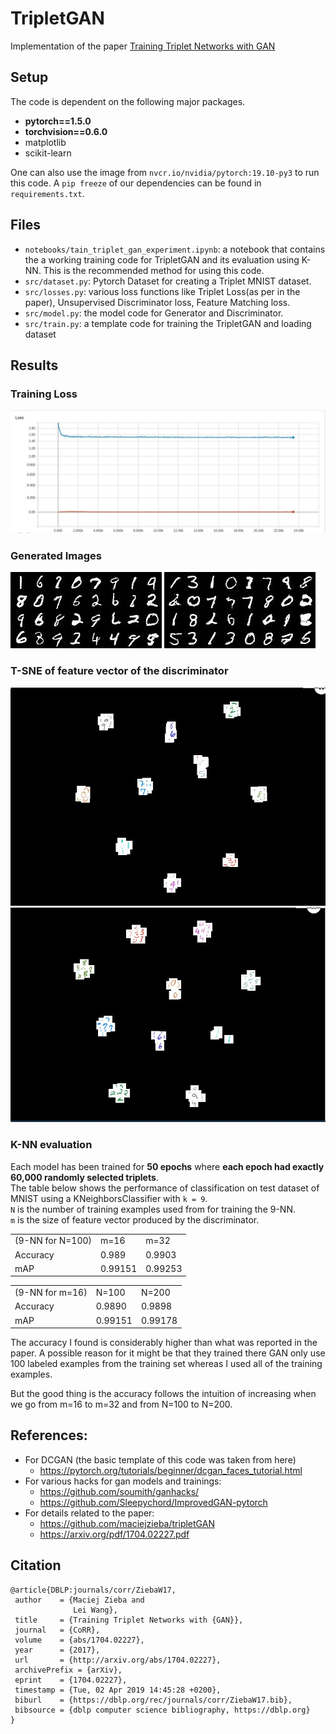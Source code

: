 # TripletGAN

Implementation of the paper [Training Triplet Networks with GAN](https://arxiv.org/abs/1704.02227)

## Setup

The code is dependent on the following major packages.
- **pytorch==1.5.0**
- **torchvision==0.6.0**
- matplotlib
- scikit-learn 

One can also use the image from `nvcr.io/nvidia/pytorch:19.10-py3` to run this code.
A `pip freeze` of our dependencies can be found in `requirements.txt`. 


## Files

* `notebooks/tain_triplet_gan_experiment.ipynb`: a notebook that contains the a working training code for TripletGAN and its evaluation using K-NN. This is the recommended method for using this code.
* `src/dataset.py`: Pytorch Dataset for creating a Triplet MNIST dataset.
* `src/losses.py`: various loss functions like Triplet Loss(as per in the paper), Unsupervised Discriminator loss, Feature Matching loss.
* `src/model.py`: the model code for Generator and Discriminator. 
* `src/train.py`: a template code for training the TripletGAN and loading dataset

## Results


###  Training Loss
![fake1](images/loss.png)

### Generated Images

![fake1](images/fake_1.png)
![fake2](images/fake_2.png)

### T-SNE of feature vector of the discriminator

![tnse1](images/tnse_1.png)
![tnse2](images/tnse_2.png)


### K-NN evaluation

Each model has been trained for **50 epochs** where **each epoch had exactly 60,000 randomly selected triplets**.    
The table below shows the performance of classification on test dataset of MNIST using a KNeighborsClassifier with `k = 9`.  
`N` is the number of training examples used from for training the 9-NN.    
`m` is the size of feature vector produced by the discriminator. 

<table>
  <tr>
   <td>(9-NN for N=100)
   </td>
   <td>m=16
   </td>
   <td>m=32
   </td>
  </tr>
  <tr>
   <td>Accuracy
   </td>
   <td>0.989
   </td>
   <td>0.9903
   </td>
  </tr>
  <tr>
   <td>mAP
   </td>
   <td>0.99151
   </td>
   <td>0.99253
   </td>
  </tr>
</table>


<table>
  <tr>
   <td>(9-NN for m=16)
   </td>
   <td>N=100
   </td>
   <td>N=200
   </td>
  </tr>
  <tr>
   <td>Accuracy
   </td>
   <td>0.9890
   </td>
   <td>0.9898
   </td>
  </tr>
  <tr>
   <td>mAP
   </td>
   <td>0.99151
   </td>
   <td> 0.99178
   </td>
  </tr>
</table>


The accuracy I found is considerably higher than what was reported in the paper. A possible reason for it might be that they trained there GAN only use 100 labeled examples from the training set whereas I used all of the training examples. 

But the good thing is the accuracy follows the intuition of increasing when we go from m=16 to m=32 and from N=100 to N=200.


## References: 

- For DCGAN (the basic template of this code was taken from here)
    - https://pytorch.org/tutorials/beginner/dcgan_faces_tutorial.html
- For various hacks for gan models and trainings:
    - https://github.com/soumith/ganhacks/
    - https://github.com/Sleepychord/ImprovedGAN-pytorch
- For details related to the paper:
    - https://github.com/maciejzieba/tripletGAN
    - https://arxiv.org/pdf/1704.02227.pdf
 
 ## Citation
 
 ```
 @article{DBLP:journals/corr/ZiebaW17,
  author    = {Maciej Zieba and
               Lei Wang},
  title     = {Training Triplet Networks with {GAN}},
  journal   = {CoRR},
  volume    = {abs/1704.02227},
  year      = {2017},
  url       = {http://arxiv.org/abs/1704.02227},
  archivePrefix = {arXiv},
  eprint    = {1704.02227},
  timestamp = {Tue, 02 Apr 2019 14:45:28 +0200},
  biburl    = {https://dblp.org/rec/journals/corr/ZiebaW17.bib},
  bibsource = {dblp computer science bibliography, https://dblp.org}
}
```
